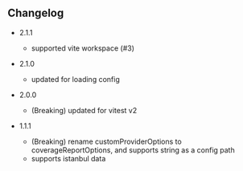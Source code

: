 ## Changelog

- 2.1.1
    - supported vite workspace (#3)

- 2.1.0
    - updated for loading config

- 2.0.0
    - (Breaking) updated for vitest v2

- 1.1.1
    - (Breaking) rename customProviderOptions to coverageReportOptions, and supports string as a config path
    - supports istanbul data